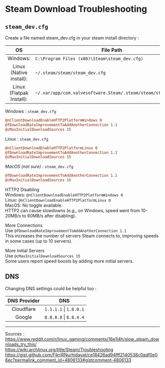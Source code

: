 # Steam Download Troubleshooting

## `steam_dev.cfg`
Create a file named steam_dev.cfg in your steam install directory :  

|            OS            | File Path                                                        |
| :----------------------: | ---------------------------------------------------------------- |
|         Windows:         | `C:\Program Files (x86)\Steam\steam_dev.cfg)`                    |
| Linux (Native install):  | `~/.steam/steam/steam_dev.cfg`                                   |
| Linux (Flatpak Install): | `~/.var/app/com.valvesoftware.Steam/.steam/steam/steam_dev.cfg`  |

Windows : `steam_dev.cfg`
```cfg
@nClientDownloadEnableHTTP2PlatformWindows 0
@fDownloadRateImprovementToAddAnotherConnection 1.1
@cMaxInitialDownloadSources 15
```

Linux : `steam_dev.cfg`
```cfg
@nClientDownloadEnableHTTP2PlatformLinux 0
@fDownloadRateImprovementToAddAnotherConnection 1.1
@cMaxInitialDownloadSources 15
```

*MacOS (not sure)* : `steam_dev.cfg`
```cfg
@fDownloadRateImprovementToAddAnotherConnection 1.1
@cMaxInitialDownloadSources 15
```

HTTP2 Disabling  
Windows: `@nClientDownloadEnableHTTP2PlatformWindows 0`  
Linux: `@nClientDownloadEnableHTTP2PlatformLinux 0`  
MacOS: No toggle available.  
HTTP2 can cause slowdowns (e.g., on Windows, speed went from 10-20MB/s to 60MB/s after disabling).

More Connections  
Use `@fDownloadRateImprovementToAddAnotherConnection 1.1`  
This increases the number of servers Steam connects to, improving speeds in some cases (up to 10 servers).

More Initial Servers  
Use `@cMaxInitialDownloadSources 15`  
Some users report speed boosts by adding more initial servers.

## DNS

Changing DNS settings could be helpful too :

| DNS Provider |          DNS           |
| :----------: | :--------------------: |
|  Cloudflare  | `1.1.1.1` \| `1.0.0.1` |
|    Google    | `8.8.8.8` \| `8.8.4.4` |

---
Sources :
https://www.reddit.com/r/linux_gaming/comments/16e1l4h/slow_steam_downloads_try_this/  
https://wiki.archlinux.org/title/Steam/Troubleshooting  
https://gist.github.com/FikriRNurhidayat/ce18426ad94fff2140538c0adf0e06ec?permalink_comment_id=4806133#gistcomment-4806133  
